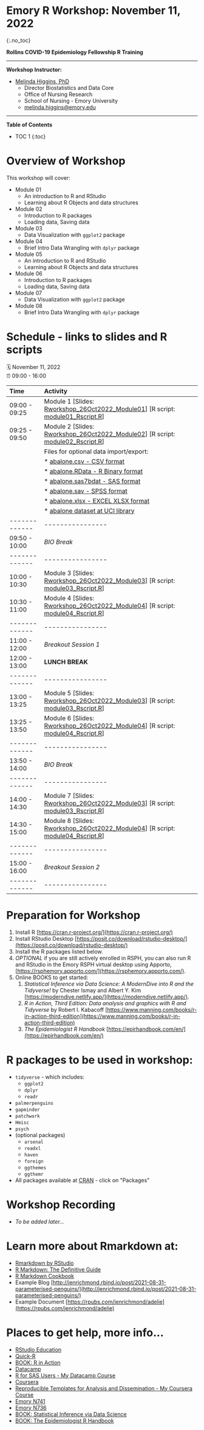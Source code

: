# Emory R Workshop: November 11, 2022
{:.no_toc}

**Rollins COVID-19 Epidemiology Fellowship R Training**

-----

**Workshop Instructor:**

* [Melinda Higgins, PhD](https://melindahiggins.netlify.app/)
    - Director Biostatistics and Data Core
    - Office of Nursing Research
    - School of Nursing - Emory University
    - [melinda.higgins@emory.edu](mailto:melinda.higgins@emory.edu)

-----

**Table of Contents**

* TOC 1
{:toc}

# Overview of Workshop

This workshop will cover:

* Module 01
    * An introduction to R and RStudio
    * Learning about R Objects and data structures
* Module 02
    * Introduction to R packages
    * Loading data, Saving data
* Module 03
    * Data Visualization with `ggplot2` package
* Module 04
    * Brief Intro Data Wrangling with `dplyr` package
* Module 05
    * An introduction to R and RStudio
    * Learning about R Objects and data structures
* Module 06
    * Introduction to R packages
    * Loading data, Saving data
* Module 07
    * Data Visualization with `ggplot2` package
* Module 08
    * Brief Intro Data Wrangling with `dplyr` package


# Schedule - links to slides and R scripts

:spiral_calendar: November 11, 2022  
:alarm_clock:     09:00 - 16:00


| Time          | Activity         |
| :------------ | :--------------- |
| 09:00 - 09:25 | Module 1 [Slides: [Rworkshop_26Oct2022_Module01](https://melindahiggins2000.github.io/Emory_RWorkshop_26Oct2022/Rworkshop_26Oct2022_Module01.html)]  [R script: [module01_Rscript.R](https://melindahiggins2000.github.io/Emory_RWorkshop_26Oct2022/module01_Rscript.R)] |
| 09:25 - 09:50 | Module 2 [Slides: [Rworkshop_26Oct2022_Module02](https://melindahiggins2000.github.io/Emory_RWorkshop_26Oct2022/Rworkshop_26Oct2022_Module02.html)]  [R script: [module02_Rscript.R](https://melindahiggins2000.github.io/Emory_RWorkshop_26Oct2022/module02_Rscript.R)] |
|               | Files for optional data import/export: |
|               | * [abalone.csv - CSV format](https://github.com/melindahiggins2000/Emory_RWorkshop_26Oct2022/raw/main/abalone.csv) |
|               | * [abalone.RData - R Binary format](https://github.com/melindahiggins2000/Emory_RWorkshop_26Oct2022/raw/main/abalone.RData) |
|               | * [abalone.sas7bdat - SAS format](https://github.com/melindahiggins2000/Emory_RWorkshop_26Oct2022/raw/main/abalone.sas7bdat) |
|               | * [abalone.sav - SPSS format](https://github.com/melindahiggins2000/Emory_RWorkshop_26Oct2022/raw/main/abalone.sav) |
|               | * [abalone.xlsx - EXCEL XLSX format](https://github.com/melindahiggins2000/Emory_RWorkshop_26Oct2022/raw/main/abalone.xlsx) |
|               | * [abalone dataset at UCI library](https://archive.ics.uci.edu/ml/datasets/Abalone) |
| ------------- | ---------------- |
| 09:50 - 10:00 | _BIO Break_   |
| ------------- | ---------------- |
| 10:00 - 10:30 | Module 3 [Slides: [Rworkshop_26Oct2022_Module03](https://melindahiggins2000.github.io/Emory_RWorkshop_26Oct2022/Rworkshop_26Oct2022_Module03.html)]  [R script: [module03_Rscript.R](https://melindahiggins2000.github.io/Emory_RWorkshop_26Oct2022/module03_Rscript.R)] |
| 10:30 - 11:00 | Module 4 [Slides: [Rworkshop_26Oct2022_Module04](https://melindahiggins2000.github.io/Emory_RWorkshop_26Oct2022/Rworkshop_26Oct2022_Module04.html)]  [R script: [module04_Rscript.R](https://melindahiggins2000.github.io/Emory_RWorkshop_26Oct2022/module04_Rscript.R)] |
| ------------- | ---------------- |
| 11:00 - 12:00 | _Breakout Session 1_ |
| 12:00 - 13:00 | **LUNCH BREAK** |
| ------------- | ---------------- |
| 13:00 - 13:25 | Module 5 [Slides: [Rworkshop_26Oct2022_Module03](https://melindahiggins2000.github.io/Emory_RWorkshop_26Oct2022/Rworkshop_26Oct2022_Module03.html)]  [R script: [module03_Rscript.R](https://melindahiggins2000.github.io/Emory_RWorkshop_26Oct2022/module03_Rscript.R)] |
| 13:25 - 13:50 | Module 6 [Slides: [Rworkshop_26Oct2022_Module04](https://melindahiggins2000.github.io/Emory_RWorkshop_26Oct2022/Rworkshop_26Oct2022_Module04.html)]  [R script: [module04_Rscript.R](https://melindahiggins2000.github.io/Emory_RWorkshop_26Oct2022/module04_Rscript.R)] |
| ------------- | ---------------- |
| 13:50 - 14:00 | _BIO Break_   |
| ------------- | ---------------- |
| 14:00 - 14:30 | Module 7 [Slides: [Rworkshop_26Oct2022_Module03](https://melindahiggins2000.github.io/Emory_RWorkshop_26Oct2022/Rworkshop_26Oct2022_Module03.html)]  [R script: [module03_Rscript.R](https://melindahiggins2000.github.io/Emory_RWorkshop_26Oct2022/module03_Rscript.R)] |
| 14:30 - 15:00 | Module 8 [Slides: [Rworkshop_26Oct2022_Module04](https://melindahiggins2000.github.io/Emory_RWorkshop_26Oct2022/Rworkshop_26Oct2022_Module04.html)]  [R script: [module04_Rscript.R](https://melindahiggins2000.github.io/Emory_RWorkshop_26Oct2022/module04_Rscript.R)] |
| ------------- | ---------------- |
| 15:00 - 16:00 | _Breakout Session 2_ |
| ------------- | ---------------- |

# Preparation for Workshop

1. Install R [https://cran.r-project.org/](https://cran.r-project.org/)
2. Install RStudio Desktop [https://posit.co/download/rstudio-desktop/](https://posit.co/download/rstudio-desktop/)
3. Install the R packages listed below.
4. _OPTIONAL_ if you are still actively enrolled in RSPH, you can also run R and RStudio in the Emory RSPH virtual desktop using Apporto, [https://rsphemory.apporto.com/](https://rsphemory.apporto.com/).
5. Online BOOKS to get started:
    1. _Statistical Inference via Data Science: A ModernDive into R and the Tidyverse!_ by Chester Ismay and Albert Y. Kim [https://moderndive.netlify.app/](https://moderndive.netlify.app/).
    2. _R in Action, Third Edition: Data analysis and graphics with R and Tidyverse_ by Robert I. Kabacoff [https://www.manning.com/books/r-in-action-third-edition](https://www.manning.com/books/r-in-action-third-edition)
    3. _The Epidemiologist R Handbook_ [https://epirhandbook.com/en/](https://epirhandbook.com/en/)



# R packages to be used in workshop:

* `tidyverse` - which includes:
    - `ggplot2`
    - `dplyr`
    - `readr`
* `palmerpenguins`
* `gapminder`
* `patchwork`
* `Hmisc`
* `psych`
* (optional packages)
    - `arsenal`
    - `readxl`
    - `haven`
    - `foreign`
    - `ggthemes`
    - `ggthemr`
* All packages available at [CRAN](https://cran.r-project.org/) - click on "Packages"

# Workshop Recording

* _To be added later..._

# Learn more about Rmarkdown at:

* [Rmarkdown by RStudio](https://rmarkdown.rstudio.com/)
* [R Markdown: The Definitive Guide](https://bookdown.org/yihui/rmarkdown/)
* [R Markdown Cookbook](https://bookdown.org/yihui/rmarkdown-cookbook/)
* Example Blog [http://jenrichmond.rbind.io/post/2021-08-31-parameterised-penguins/](http://jenrichmond.rbind.io/post/2021-08-31-parameterised-penguins/)
* Example Document [https://rpubs.com/jenrichmond/adelie](https://rpubs.com/jenrichmond/adelie)

# Places to get help, more info...

* [RStudio Education](https://education.rstudio.com/)
* [Quick-R](https://www.statmethods.net/)
* [BOOK: R in Action](https://www.manning.com/books/r-in-action)
* [Datacamp](https://www.datacamp.com/)
* [R for SAS Users - My Datacamp Course](https://www.datacamp.com/courses/r-for-sas-users)
* [Coursera](https://www.coursera.org/)
* [Reproducible Templates for Analysis and Dissemination - My Coursera Course](https://www.coursera.org/learn/reproducible-templates-analysis)
* [Emory N741](https://melindahiggins2000.github.io/N741bigdata/)
* [Emory N736](https://melindahiggins2000.github.io/N736/)
* [BOOK: Statistical Inference via Data Science](https://moderndive.com/)
* [BOOK: The Epidemiologist R Handbook](https://epirhandbook.com/en/index.html)




